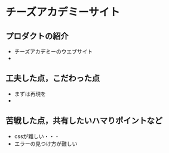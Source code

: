 # チーズアカデミーサイト

## プロダクトの紹介

- チーズアカデミーのウエブサイト
- 

## 工夫した点，こだわった点

- まずは再現を
- 

## 苦戦した点，共有したいハマりポイントなど

- cssが難しい・・・
- エラーの見つけ方が難しい